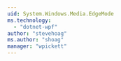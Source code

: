 ```yaml
---
uid: System.Windows.Media.EdgeMode
ms.technology: 
  - "dotnet-wpf"
author: "stevehoag"
ms.author: "shoag"
manager: "wpickett"
---
```


